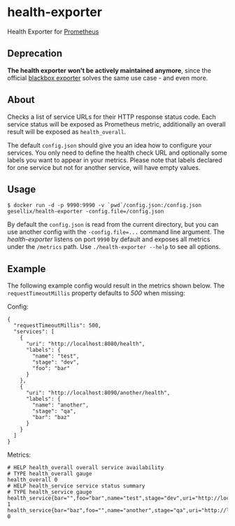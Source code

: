 # health-exporter

Health Exporter for [Prometheus](http://prometheus.io/)

## Deprecation

**The health exporter won't be actively maintained anymore**, since the official [blackbox exporter](https://github.com/prometheus/blackbox_exporter) solves the same use case - and even more.

## About

Checks a list of service URLs for their HTTP response status code. Each service status will be exposed as Prometheus
metric, additionally an overall result will be exposed as `health_overall`.

The default `config.json` should give you an idea how to configure your services. You only need to define the
health check URL and optionally some labels you want to appear in your metrics. Please note that labels
declared for one service but not for another service, will have empty values.

## Usage

```
$ docker run -d -p 9990:9990 -v `pwd`/config.json:/config.json gesellix/health-exporter -config.file=/config.json
```

By default the `config.json` is read from the current directory, but you can use another config
with the `-config.file=...` command line argument. The *health-exporter* listens on port `9990` by default
and exposes all metrics under the `/metrics` path. Use `./health-exporter --help` to see all options.

## Example

The following example config would result in the metrics shown below.
The `requestTimeoutMillis` property defaults to _500_ when missing:

Config:

```
{
  "requestTimeoutMillis": 500,
  "services": [
    {
      "uri": "http://localhost:8080/health",
      "labels": {
        "name": "test",
        "stage": "dev",
        "foo": "bar"
      }
    },
    {
      "uri": "http://localhost:8090/another/health",
      "labels": {
        "name": "another",
        "stage": "qa",
        "bar": "baz"
      }
    }
  ]
}
```

Metrics:

```
# HELP health_overall overall service availability
# TYPE health_overall gauge
health_overall 0
# HELP health_service service status summary
# TYPE health_service gauge
health_service{bar="",foo="bar",name="test",stage="dev",uri="http://localhost:8080/health"} 1
health_service{bar="baz",foo="",name="another",stage="qa",uri="http://localhost:8090/another/health"} 0
```
